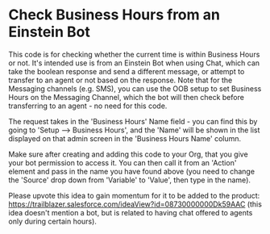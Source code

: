# Check Business Hours from an Einstein Bot

This code is for checking whether the current time is within Business Hours or not. It's intended use is from an Einstein Bot when using Chat, which can take the boolean response and send a different message, or attempt to transfer to an agent or not based on the response. Note that for the Messaging channels (e.g. SMS), you can use the OOB setup to set Business Hours on the Messaging Channel, which the bot will then check before transferring to an agent - no need for this code.

The request takes in the 'Business Hours' Name field - you can find this by going to 'Setup --> Business Hours', and the 'Name' will be shown in the list displayed on that admin screen in the 'Business Hours Name' column.

Make sure after creating and adding this code to your Org, that you give your bot permission to access it. You can then call it from an 'Action' element and pass in the name you have found above (you need to change the 'Source' drop down from 'Variable' to 'Value', then type in the name).


Please upvote this idea to gain momentum for it to be added to the product: https://trailblazer.salesforce.com/ideaView?id=08730000000Dk59AAC (this idea doesn't mention a bot, but is related to having chat offered to agents only during certain hours).
